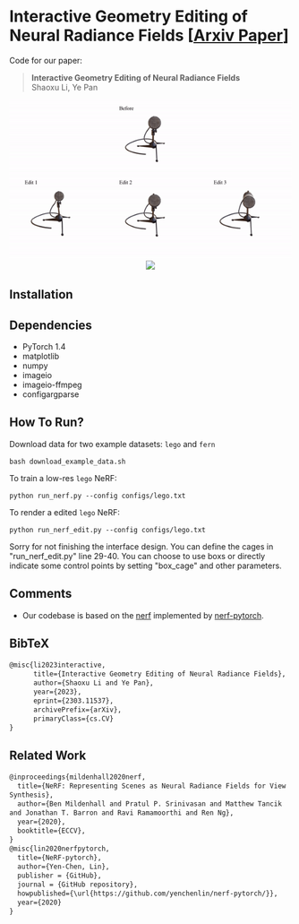 # Interactive Geometry Editing of Neural Radiance Fields [[Arxiv Paper](https://arxiv.org/abs/2303.11537)]
Code for our paper:
> **Interactive Geometry Editing of Neural Radiance Fields**
> <br>Shaoxu Li, Ye Pan<br>


<div align=center><img src="demo_mic.gif"/></div>

<div align=center><img src="demo_pinecone.gif"/></div>

## Installation
  ## Dependencies
  - PyTorch 1.4
  - matplotlib
  - numpy
  - imageio
  - imageio-ffmpeg
  - configargparse

## How To Run?
Download data for two example datasets: `lego` and `fern`
```
bash download_example_data.sh
```
To train a low-res `lego` NeRF:
```
python run_nerf.py --config configs/lego.txt
```
To render a edited `lego` NeRF:
```
python run_nerf_edit.py --config configs/lego.txt
```
Sorry for not finishing the interface design. You can define the cages in "run_nerf_edit.py" line 29-40. You can choose to use boxs or directly indicate some control points by setting "box_cage" and other parameters.

## Comments

- Our codebase is based on the [nerf](https://github.com/bmild/nerf) implemented by [nerf-pytorch](https://github.com/yenchenlin/nerf-pytorch).
## BibTeX

```
@misc{li2023interactive,
      title={Interactive Geometry Editing of Neural Radiance Fields}, 
      author={Shaoxu Li and Ye Pan},
      year={2023},
      eprint={2303.11537},
      archivePrefix={arXiv},
      primaryClass={cs.CV}
}
```
## Related Work

```
@inproceedings{mildenhall2020nerf,
  title={NeRF: Representing Scenes as Neural Radiance Fields for View Synthesis},
  author={Ben Mildenhall and Pratul P. Srinivasan and Matthew Tancik and Jonathan T. Barron and Ravi Ramamoorthi and Ren Ng},
  year={2020},
  booktitle={ECCV},
}
@misc{lin2020nerfpytorch,
  title={NeRF-pytorch},
  author={Yen-Chen, Lin},
  publisher = {GitHub},
  journal = {GitHub repository},
  howpublished={\url{https://github.com/yenchenlin/nerf-pytorch/}},
  year={2020}
}
```
